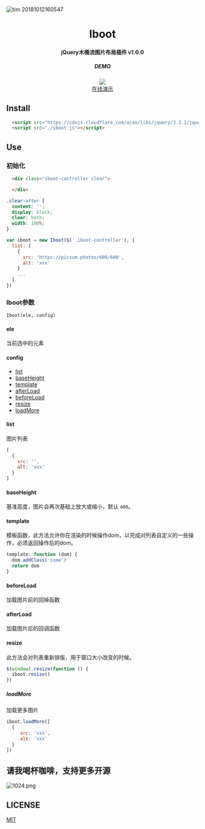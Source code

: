 
![tim 20181012160547](https://user-images.githubusercontent.com/17584565/46856490-2a200780-ce39-11e8-95b1-0b7ce3031bac.png)

<h1 align="center">
Iboot
</h1>

<h4 align="center">
jQuery木桶流图片布局插件 v1.0.0
</h4>


<h5 align="center">
DEMO
</h4>

<div align="center">
  <img src="https://qr.api.cli.im/qr?data=http%253A%252F%252Fshow.thisummer.com%252Fiboot%252F&level=H&transparent=false&bgcolor=%23ffffff&forecolor=%23000000&blockpixel=12&marginblock=1&logourl=&size=260&kid=cliim&key=617cab9d77816e0210ee775df7dfb6d3">
  
</div>
<div align="center">
  <a href="http://show.thisummer.com/iboot">在线演示</a>
</div>


## Install
```html
  <script src="https://cdnjs.cloudflare.com/ajax/libs/jquery/3.3.1/jquery.min.js"></script>
  <script src="./iboot.js"></script>
```

## Use
### 初始化
```html
  <div class="iboot-controller clear">

  </div>
```

```css
.clear:after {
  content: '';
  display: block;
  clear: both;
  width: 100%;
}
```

```js
var iboot = new Iboot($('.iboot-controller'), {
  list: [
    {
      src: 'https://picsum.photos/600/600',
      alt: 'xxx'
    }
    ...
  ]
})
```
### Iboot参数
`Iboot(ele, config)`

#### ele
当前选中的元素
#### config
* <a href="#list">list</a> 
* <a href="#baseheight">baseHeight</a>  
* <a href="#template">template</a>  
* <a href="#afterload">afterLoad</a>  
* <a href="#beforeload">beforeLoad</a>  
* <a href="#resize">resize</a>  
* <a href="#loadmore">loadMore</a>  

#### list
图片列表
```js
[
  {
    src: '',
    alt: 'xxx'
  }
]
```
#### baseHeight
基准高度，图片会再次基础上放大或缩小，默认 `400`。

#### template
模板函数，此方法允许你在渲染的时候操作dom，以完成对列表自定义的一些操作，必须返回操作后的dom。

```js
template: function (dom) {
  dom.addClass('some')
  return dom
}
```

#### beforeLoad
加载图片前的回掉函数

#### afterLoad
加载图片后的回调函数

#### resize
此方法会对列表重新排版，用于窗口大小改变的时候。
```js
$(window).resize(function () {
  iboot.resize()
})

```

##### loadMore
加载更多图片
```js
iboot.loadMore([
  {
     src: 'xxx',
     alt: 'xxx'
  }
])
```

## 请我喝杯咖啡，支持更多开源
![1024.png](https://i.loli.net/2018/07/25/5b57cb91a44a1.png)
## LICENSE
<a href="http://opensource.org/licenses/MIT">MIT</a>
